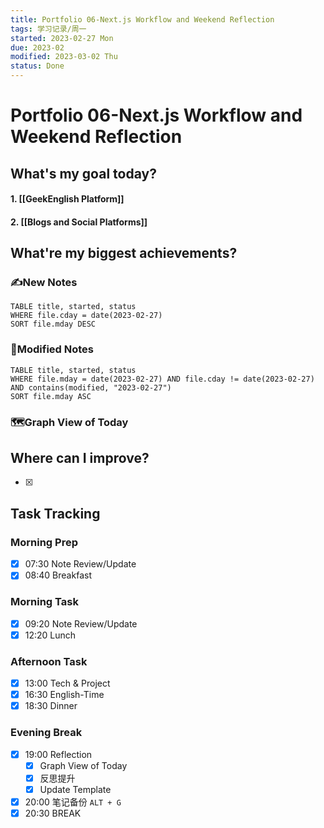 ```yaml
---
title: Portfolio 06-Next.js Workflow and Weekend Reflection
tags: 学习记录/周一
started: 2023-02-27 Mon
due: 2023-02
modified: 2023-03-02 Thu
status: Done
---
```

# Portfolio 06-Next.js Workflow and Weekend Reflection
## What's my goal today?
#### 1. [[GeekEnglish Platform]]
#### 2. [[Blogs and Social Platforms]]
## What're my biggest achievements?
### ✍️New Notes

```dataview
TABLE title, started, status
WHERE file.cday = date(2023-02-27)
SORT file.mday DESC
```

### 📝Modified Notes

```dataview
TABLE title, started, status
WHERE file.mday = date(2023-02-27) AND file.cday != date(2023-02-27) AND contains(modified, "2023-02-27")
SORT file.mday ASC
```

### 🗺️Graph View of Today

## Where can I improve?
- [x] 
## Task Tracking
### Morning Prep
- [x] 07:30 Note Review/Update
- [x] 08:40 Breakfast
### Morning Task
- [x] 09:20 Note Review/Update
- [x] 12:20 Lunch
### Afternoon Task
- [x] 13:00 Tech & Project
- [x] 16:30 English-Time
- [x] 18:30 Dinner
### Evening Break
- [x] 19:00 Reflection
	- [x] Graph View of Today
	- [x] 反思提升
	- [x] Update Template 
- [x] 20:00 笔记备份 `ALT + G`
- [x] 20:30 BREAK